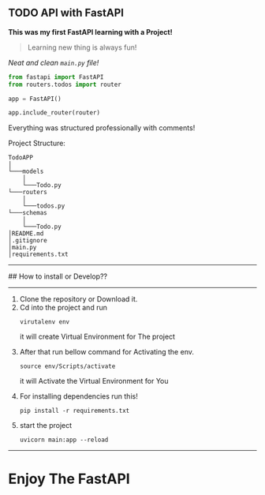 <!-- @format -->

## TODO API with FastAPI

**This was my first FastAPI learning with a Project!**

> Learning new thing is always fun!

_Neat and clean `main.py` file!_

```python
from fastapi import FastAPI
from routers.todos import router

app = FastAPI()

app.include_router(router)
```

Everything was structured professionally with comments!

Project Structure:

```
TodoAPP
│
└───models
    │
    └───Todo.py
└───routers
    │
    └───todos.py
└───schemas
    │
    └───Todo.py
│README.md
│.gitignore
│main.py
│requirements.txt
```

<hr>
## How to install or Develop??
<hr/>

<ol>
<li>Clone the repository or Download it.</li>
<li>Cd into the project and run

```properties
virutalenv env
```

it will create Virtual Environment for The project

</li>
<li>After that run bellow command for Activating the env.

```properties
source env/Scripts/activate
```

it will Activate the Virtual Environment for You

</li>
<li>For installing dependencies run this!

```properties
pip install -r requirements.txt
```

</li>

<li>start the project

```properties
uvicorn main:app --reload
```

</li>

</ol>

<hr>

# Enjoy The FastAPI
